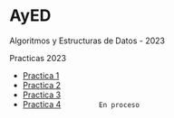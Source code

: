 # AyED
Algoritmos y Estructuras de Datos - 2023

Practicas 2023
<br>
  - [Practica 1](/MDs/AyEDPractica1.md)
  - [Practica 2](/MDs/AyEDPractica2.md)
  - [Practica 3](/MDs/AyEDPractica3.md)
  - [Practica 4](/MDs/AyEDPractica4.md)  ‎ ‎ ‎ ‎ ‎ ‎ ‎ ‎ ‎ ‎ ‎ ‎ ‎ ‎ ‎ ‎   `En proceso`

